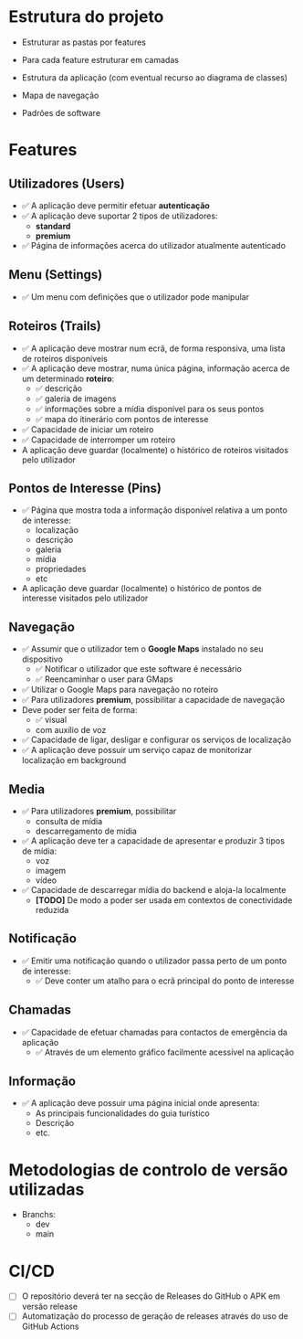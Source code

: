 
# Estrutura do projeto

* Estruturar as pastas por features
* Para cada feature estruturar em camadas


* Estrutura da aplicação (com eventual recurso ao diagrama de classes)
* Mapa de navegação
* Padrões de software

# Features

## Utilizadores (Users) 

- ✅ A aplicação deve permitir efetuar **autenticação**
- ✅ A aplicação deve suportar 2 tipos de utilizadores:
  * **standard**
  * **premium**
- ✅ Página de informações acerca do utilizador atualmente autenticado

## Menu (Settings)

- ✅ Um menu com definições que o utilizador pode manipular

## Roteiros (Trails)

- ✅ A aplicação deve mostrar num ecrã, de forma responsiva, uma lista de roteiros disponíveis
- ✅ A aplicação deve mostrar, numa única página, informação acerca de um determinado **roteiro**:
  * ✅ descrição
  * ✅ galeria de imagens
  * ✅ informações sobre a mídia disponível para os seus pontos
  * ✅ mapa do itinerário com pontos de interesse
- ✅ Capacidade de iniciar um roteiro
- ✅ Capacidade de interromper um roteiro
- A aplicação deve guardar (localmente) o histórico de roteiros visitados pelo utilizador

## Pontos de Interesse (Pins)

- ✅ Página que mostra toda a informação disponível relativa a um ponto de interesse:
  * localização
  * descrição
  * galeria
  * mídia
  * propriedades
  * etc
- A aplicação deve guardar (localmente) o histórico de pontos de interesse visitados pelo utilizador

## Navegação 

- ✅ Assumir que o utilizador tem o **Google Maps** instalado no seu dispositivo 
  * ✅ Notificar o utilizador que este software é necessário
  * ✅ Reencaminhar o user para GMaps
- ✅ Utilizar o Google Maps para navegação no roteiro
- ✅ Para utilizadores **premium**, possibilitar a capacidade de navegação
- Deve poder ser feita de forma:
  - ✅ visual
  - com auxílio de voz
- ✅ Capacidade de ligar, desligar e configurar os serviços de localização
- ✅ A aplicação deve possuir um serviço capaz de monitorizar localização em background

## Media

- ✅ Para utilizadores **premium**, possibilitar
  -  consulta de mídia
  -  descarregamento de mídia
- ✅ A aplicação deve ter a capacidade de apresentar e produzir 3 tipos de mídia:
  * voz
  * imagem
  * vídeo
- ✅ Capacidade de descarregar mídia do backend e aloja-la localmente
  * **[TODO]** De modo a poder ser usada em contextos de conectividade reduzida

## Notificação

- ✅ Emitir uma notificação quando o utilizador passa perto de um ponto de interesse:
  * ✅ Deve conter um atalho para o ecrã principal do ponto de interesse

## Chamadas

- ✅ Capacidade de efetuar chamadas para contactos de emergência da aplicação 
  * ✅ Através de um elemento gráfico facilmente acessível na aplicação
 
## Informação

- ✅ A aplicação deve possuir uma página inicial onde apresenta:
  * As principais funcionalidades do guia turístico
  * Descrição
  * etc.

# Metodologias de controlo de versão utilizadas

* Branchs:
  * dev
  * main

# CI/CD

- [ ] O repositório deverá ter na secção de Releases do GitHub o APK em versão release
- [ ] Automatização do processo de geração de releases através do uso de GitHub Actions
